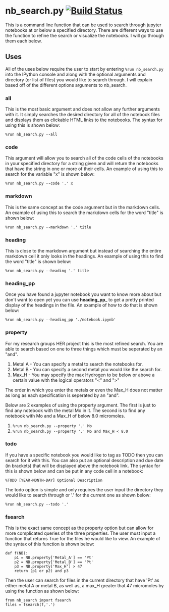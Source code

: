 # nb_search.py [![Build Status](https://travis-ci.com/loevlie/nb_search.svg?branch=master)](https://travis-ci.com/loevlie/nb_search)

This is a command line function that can be used to search through jupyter notebooks at or below a specified directory.  There are different ways to use the function to refine the search or visualize the notebooks.  I will go through them each below.  

## Uses

All of the uses below require the user to start by entering `%run nb_search.py` into the IPython console and along with the optional arguments and directory (or list of files) you would like to search through.  I will explain based off of the different options arguments to nb_search.

### all

This is the most basic argument and does not allow any further arguments with it.  It simply searches the desired directory for all of the notebook files and displays them as clickable HTML links to the notebooks.  The syntax for using this is shown below:

`%run nb_search.py --all`

### code 

This argument will allow you to search all of the code cells of the notebooks in your specified directory for a string given and will return the notebooks that have the string in one or more of their cells.  An example of using this to search for the variable "x" is shown below:

`%run nb_search.py --code '.' x`

### markdown

This is the same concept as the code argument but in the markdown cells.  
An example of using this to search the markdown cells for the word "title" is shown below:

`%run nb_search.py --markdown '.' title`

### heading

This is close to the markdown argument but instead of searching the entire markdown cell it only looks in the headings.  An example of using this to find the word "title" is shown below:

`%run nb_search.py --heading '.' title`

### heading_pp

Once you have found a jupyter notebook you want to know more about but don't want to open yet you can use __heading_pp___ to get a pretty printed display of the headings in the file.  An example of how to do that is shown below:

`%run nb_search.py --heading_pp './notebook.ipynb'`

### property

For my research groups HER project this is the most refined search.  You are able to search based on one to three things which must be seperated by an "and".  

1. Metal A - You can specify a metal to search the notebooks for.  
2. Metal B - You can specify a second metal you would like the search for. 
3. Max_H - You may specify the max Hydrogen to be below or above a certain value with the logical operators "<" and ">"

The order in which you enter the metals or even the Max_H does not matter as long as each specification is seperated by an "and".

Below are 2 examples of using the property argument.  The first is just to find any notebook with the metal Mo in it.  The second is to find any notebook with Mo and a Max_H of below 8.0 micromoles.

1. `%run nb_search.py --property '.' Mo`
2. `%run nb_search.py --property '.' Mo and Max_H < 8.0`

### todo

If you have a specific notebook you would like to tag as TODO then you can search for it with this.  You can also put an optional description and due date (in brackets) that will be displayed above the notebook link.  The syntax for this is shown below and can be put in any code cell in a notebook:

`%TODO [YEAR-MONTH-DAY] Optional Description`

The todo option is simple and only requires the user input the directory they would like to search through or '.' for the current one as shown below:

`%run nb_search.py --todo '.'`

### fsearch

This is the exact same concept as the property option but can allow for more complicated queries of the three properties.  The user must input a function that returns True for the files he would like to view.  An example of the syntax of this function is shown below:

```
def f(NB):
    p1 = NB.property['Metal_A'] == 'Pt'
    p2 = NB.property['Metal_B'] == 'Pt'
    p3 = NB.property['Max_H'] > 47
    return (p1 or p2) and p3
```
	
Then the user can search for files in the current directory that have 'Pt' as either metal A or metal B, as well as, a max_H greater that 47 micromoles by using the function as shown below:

```
from nb_search import fsearch
files = fsearch(f,'.')
```

